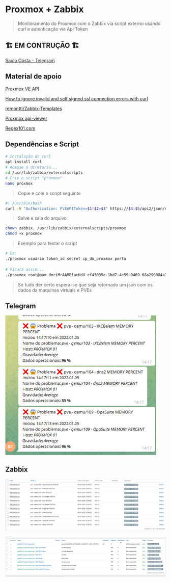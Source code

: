 # Proxmox + Zabbix

> Monitoramento do Proxmox com o Zabbix via script externo usando curl e autenticação via Api Token

## 🏗️ EM CONTRUÇÃO 🏗️

[Saulo Costa - Telegram](https://t.me/saulos2costa)

## Material de apoio

[Proxmox VE API](https://pve.proxmox.com/wiki/Proxmox_VE_API#API_URL)

[How to ignore invalid and self signed ssl connection errors with curl](https://www.cyberciti.biz/faq/how-to-curl-ignore-ssl-certificate-warnings-command-option/)

[remontti/Zabbix-Templates](https://github.com/remontti/Zabbix-Templates/blob/main/Huawei/BGP/README.md)

[Proxmox api-viewer](https://pve.proxmox.com/pve-docs/api-viewer/)

[Regex101.com](https://regex101.com/)

## Dependências e Script

```sh
# Instalação do curl
apt install curl
# Acesse o diretorio...
cd /usr/lib/zabbix/externalscripts
# Crie o script "proxmox"
nano proxmox
```

> Copie e cole o script seguinte

```sh
#! /usr/bin/bash
curl -H "Authorization: PVEAPIToken=$1!$2=$3" https://$4:$5/api2/json/cluster/resources/ -k --silent
```

> Salve e saia do arquivo

```sh
chown zabbix. /usr/lib/zabbix/externalscripts/proxmox
chmod +x proxmox
```

> Exemplo para testar o script

```sh
# Ex:
./proxmox usuário token_id secret ip_do_proxmox porta

# Ficará assim...
./proxmox root@pam dnriMrAAMBfacHdU ef43035e-1bd7-4e59-9469-68a290084a7d 172.33.255.2 8006
```

> Se tudo der certo espera-se que seja retornado um json com os dados da maquinas virtuais e PVEs

## Telegram

![alert](img/telegra_alert.png)

## Zabbix

![zabbix](img/vm%20status.png)

![zabbix](img/itens.png)
